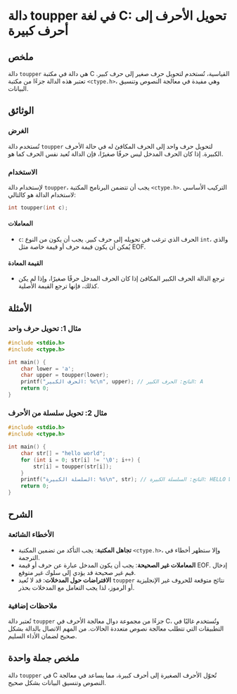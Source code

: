<!--
Meta Description: # دالة toupper في لغة C: تحويل الأحرف إلى أحرف كبيرة ## ملخص دالة `toupper` هي دالة في مكتبة C القياسية، تُستخدم لتحويل حرف صغير إلى حرف كبير. تعتبر ه...
Meta Keywords: toupper, حرف, الحرف, دالة, إلى
-->

# دالة toupper في لغة C: تحويل الأحرف إلى أحرف كبيرة

## ملخص
دالة `toupper` هي دالة في مكتبة C القياسية، تُستخدم لتحويل حرف صغير إلى حرف كبير. تعتبر هذه الدالة جزءًا من مكتبة `<ctype.h>`، وهي مفيدة في معالجة النصوص وتنسيق البيانات.

## الوثائق
### الغرض
تُستخدم دالة `toupper` لتحويل حرف واحد إلى الحرف المكافئ له في حالة الأحرف الكبيرة. إذا كان الحرف المدخل ليس حرفًا صغيرًا، فإن الدالة تُعيد نفس الحرف كما هو.

### الاستخدام
لإستخدام دالة `toupper`، يجب أن تتضمن البرنامج المكتبة `<ctype.h>`. التركيب الأساسي لاستخدام الدالة هو كالتالي:

```c
int toupper(int c);
```

#### المعاملات
- `c`: الحرف الذي ترغب في تحويله إلى حرف كبير. يجب أن يكون من النوع `int`، والذي يُمكن أن يكون قيمة حرف أو قيمة خاصة مثل EOF.

#### القيمة المعادة
- ترجع الدالة الحرف الكبير المكافئ إذا كان الحرف المدخل حرفًا صغيرًا، وإذا لم يكن كذلك، فإنها ترجع القيمة الأصلية.

## الأمثلة
### مثال 1: تحويل حرف واحد
```c
#include <stdio.h>
#include <ctype.h>

int main() {
    char lower = 'a';
    char upper = toupper(lower);
    printf("الحرف الكبير: %c\n", upper); // الناتج: الحرف الكبير: A
    return 0;
}
```

### مثال 2: تحويل سلسلة من الأحرف
```c
#include <stdio.h>
#include <ctype.h>

int main() {
    char str[] = "hello world";
    for (int i = 0; str[i] != '\0'; i++) {
        str[i] = toupper(str[i]);
    }
    printf("السلسلة الكبيرة: %s\n", str); // الناتج: السلسلة الكبيرة: HELLO WORLD
    return 0;
}
```

## الشرح
### الأخطاء الشائعة
- **تجاهل المكتبة**: يجب التأكد من تضمين المكتبة `<ctype.h>`، وإلا ستظهر أخطاء في الترجمة.
- **المعاملات غير الصحيحة**: يجب أن يكون المدخل عبارة عن حرف أو قيمة EOF. إدخال قيم غير صحيحة قد يؤدي إلى سلوك غير متوقع.
- **الافتراضات حول المدخلات**: قد لا تُعيد `toupper` نتائج متوقعة للحروف غير الإنجليزية أو الرموز، لذا يجب التعامل مع المدخلات بحذر.

### ملاحظات إضافية
تُعتبر دالة `toupper` جزءًا من مجموعة دوال معالجة الأحرف في C، وتُستخدم غالبًا في التطبيقات التي تتطلب معالجة نصوص متعددة الحالات. من المهم الاتصال بالدالة بشكل صحيح لضمان الأداء السليم.

## ملخص جملة واحدة
دالة `toupper` في C تُحوّل الأحرف الصغيرة إلى أحرف كبيرة، مما يساعد في معالجة النصوص وتنسيق البيانات بشكل صحيح.